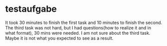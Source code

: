 # testaufgabe

It took 30 minutes to finish the first task and 10 minutes to finish the second. The third task was not hard, but I had questions(how to realize it and in what format), 30 mins were needed.
I am not sure about the third task. Maybe it is not what you expected to see as a result.
